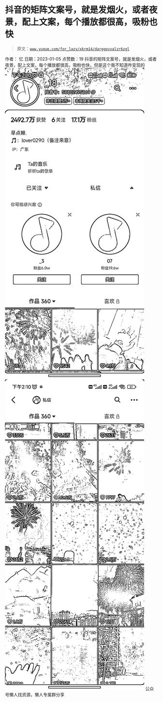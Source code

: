 # 抖音的矩阵文案号，就是发烟火，或者夜景，配上文案，每个播放都很高，吸粉也快

> 原文：[`www.yuque.com/for_lazy/xkrm14/darggovvalzr6zgl`](https://www.yuque.com/for_lazy/xkrm14/darggovvalzr6zgl)

<ne-p id="u91c03e17" data-lake-id="u91c03e17"><ne-text id="udbe35974">作者： 忆</ne-text></ne-p> <ne-p id="udb02e3c4" data-lake-id="udb02e3c4"><ne-text id="ufcd5e1ce">日期：2023-01-05</ne-text></ne-p> <ne-p id="udf8ebfd0" data-lake-id="udf8ebfd0"><ne-text id="u3a9c9dcc">点赞数：</ne-text><ne-text id="u246d4b14" ne-bold="true">19</ne-text></ne-p> <ne-hole id="ud07e034b" data-lake-id="ud07e034b"><ne-card data-card-name="hr" data-card-type="block" id="rraLL" data-event-boundary="card"><ne-p id="u6a687c01" data-lake-id="u6a687c01"><ne-text id="u9df7e271">抖音的矩阵文案号，就是发烟火，或者夜景，配上文案，每个播放都很高，吸粉也快，但是这个我不知道咋变现的</ne-text></ne-p> <ne-p id="uef3ebc97" data-lake-id="uef3ebc97"><ne-card data-card-name="image" data-card-type="inline" id="j2ViH" data-event-boundary="card">![](img/60afe0d8a6953bb47e3ae2ea07603afd.png)</ne-card></ne-p> <ne-p id="uc24cae68" data-lake-id="uc24cae68"><ne-card data-card-name="image" data-card-type="inline" id="Uk9Hu" data-event-boundary="card">![](img/92bcefcbcd60041f2d4b7e4f8d13de44.png)</ne-card></ne-p> <ne-hole id="u54c472fd" data-lake-id="u54c472fd"><ne-card data-card-name="hr" data-card-type="block" id="XzZkd" data-event-boundary="card"><ne-p id="u9bd17c96" data-lake-id="u9bd17c96"><ne-text id="u68d89130">公众号懒人找资源，懒人专属群分享</ne-text></ne-p></ne-card></ne-hole></ne-card></ne-hole>